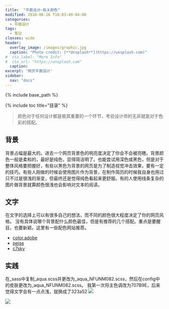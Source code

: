 ```yaml
---
title:  "平面设计—有关颜色"
modified: 2018-06-26 T16:03:49-04:00
categories: 
  - 平面设计
tags:
  - 笔记 
classes: wide
header:
  overlay_image: /images/graphic.jpg 
  caption: "Photo credit: [**Unsplash**](https://unsplash.com)"
#  cta_label: "More Info" 
#  cta_url: "https://unsplash.com"
  caption:
excerpt: '网页平面设计'
sidebar:
  nav: "docs"
---
```

 
{% include base_path %}
 
{% include toc title="目录" %}

 
  
>颜色对于任何设计都是极其重要的一个环节，考验设计师的无非就是对于色彩的搭配。

## 背景
背景占幅是最大的。进去一个网页背景色的明亮度决定了你会不会被亮瞎。背景颜色一般是柔和的，最好是纯色，显得简洁明了。也能尝试用深色或黑色，但是对于整体风格要把握好，有些以黑色为背景的网页是为了制造视觉冲击效果，要有一定的技巧。有些人刚做的时候会使用图片作为背景，在制作简历的时候我自身也用过只不过是很浅的渐变，但最终还是觉得纯色看起来更舒服。有的人使用线条复杂的图片做背景就算颜色很浅也会影响对文本的阅读。

## 文字
在文字的选择上可以有很多自己的想法，而不同的颜色很大程度决定了你的网页风格。
没有具体说哪个背景配什么颜色最佳，但是有推荐的几个搭配。重点是要醒目，也要新颖。这里有一些配色网站推荐。

- [color.adobe](https://color.adobe.com/zh/create/color-wheel/?base=2&rule=Analogous&selected=1&name=%E6%88%91%E7%9A%84%20Color%20%E4%B8%BB%E9%A1%8C&mode=rgb&rgbvalues=0.7512569949309842,0.32050592578837844,0.8235294117647058,0.5173269785126386,0.91,0.47759509379784526,1,0,0,0.04549999999999994,0.91,0.59928713185879,1,0.4000687604388077,0.050000000000000044&swatchOrder=0,1,2,3,4)
- [peise](http://www.peise.net/tools/web/)
- [c7sky](http://tool.c7sky.com/webcolor/)

## 实践
在_sass中复制_aqua.scss并更改为_aqua_NFUNM082.scss，然后在config中的皮肤更改为_aqua_NFUNM082.scss。
我第一次将主色调改为707B9E，后来觉得文字会有一点点浅，就换成了323a52
![](https://upload-images.jianshu.io/upload_images/9437529-f87380a002b8bd5f.png?imageMogr2/auto-orient/strip%7CimageView2/2/w/1240)

![](https://upload-images.jianshu.io/upload_images/9437529-cb558840c4ec1835.png?imageMogr2/auto-orient/strip%7CimageView2/2/w/1240)
